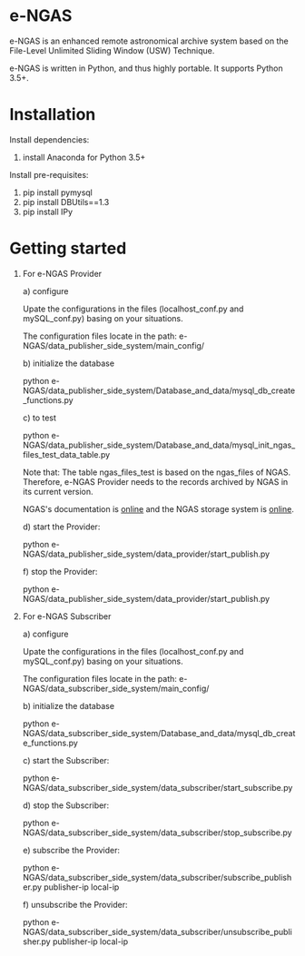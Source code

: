 # e-NGAS

e-NGAS is an enhanced remote astronomical archive system based on the File-Level  Unlimited Sliding Window (USW) Technique.

e-NGAS is written in Python, and thus highly portable. It supports Python 3.5+.

# Installation


Install dependencies:

1) install Anaconda for Python 3.5+

Install pre-requisites:

1) pip install pymysql
2) pip install DBUtils==1.3
3) pip install IPy

# Getting started

1. For e-NGAS Provider

	a) configure
	
	Upate the configurations in the files (localhost_conf.py and mySQL_conf.py) basing on your situations. 
	
	The configuration files locate in the path: e-NGAS/data_publisher_side_system/main_config/
	
	b) initialize the database
	
	python e-NGAS/data_publisher_side_system/Database_and_data/mysql_db_create_functions.py
	
	c) to test
	
	python e-NGAS/data_publisher_side_system/Database_and_data/mysql_init_ngas_files_test_data_table.py
	
	Note that:
	The table ngas_files_test is based on the ngas_files of NGAS. Therefore, e-NGAS Provider needs to the records archived by NGAS in its current version.
	
	NGAS's documentation is [online](https://ngas.readthedocs.io/en/master/) and the NGAS storage system is [online](https://github.com/ICRAR/ngas).
	
	d) start the Provider:
	
	python e-NGAS/data_publisher_side_system/data_provider/start_publish.py

	f) stop the Provider:
	
	python e-NGAS/data_publisher_side_system/data_provider/start_publish.py
	
	
2. For e-NGAS Subscriber

	a) configure
	
	Upate the configurations in the files (localhost_conf.py and mySQL_conf.py) basing on your situations. 
	
	The configuration files locate in the path: e-NGAS/data_subscriber_side_system/main_config/
	
	b) initialize the database
	
	python e-NGAS/data_subscriber_side_system/Database_and_data/mysql_db_create_functions.py
	
	c) start the Subscriber:
	
	python e-NGAS/data_subscriber_side_system/data_subscriber/start_subscribe.py
	
	d) stop the Subscriber:
	
	python e-NGAS/data_subscriber_side_system/data_subscriber/stop_subscribe.py
	
	e) subscribe the Provider:
	
	python e-NGAS/data_subscriber_side_system/data_subscriber/subscribe_publisher.py publisher-ip local-ip
	
	f) unsubscribe the Provider:
	
	python e-NGAS/data_subscriber_side_system/data_subscriber/unsubscribe_publisher.py publisher-ip local-ip
	
	
